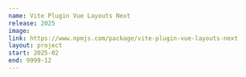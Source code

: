 ```yaml
---
name: Vite Plugin Vue Layouts Next
release: 2025
image:
link: https://www.npmjs.com/package/vite-plugin-vue-layouts-next
layout: project
start: 2025-02
end: 9999-12
---
```

